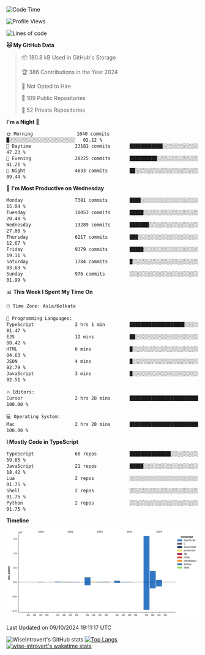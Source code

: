 <!--START_SECTION:waka-->
![Code Time](http://img.shields.io/badge/Code%20Time-1%2C645%20hrs%2057%20mins-blue)

![Profile Views](http://img.shields.io/badge/Profile%20Views-4-blue)

![Lines of code](https://img.shields.io/badge/From%20Hello%20World%20I%27ve%20Written-23.5%20million%20lines%20of%20code-blue)

**🐱 My GitHub Data** 

> 📦 180.8 kB Used in GitHub's Storage 
 > 
> 🏆 386 Contributions in the Year 2024
 > 
> 🚫 Not Opted to Hire
 > 
> 📜 109 Public Repositories 
 > 
> 🔑 52 Private Repositories 
 > 
**I'm a Night 🦉** 

```text
🌞 Morning                1040 commits        █░░░░░░░░░░░░░░░░░░░░░░░░   02.12 % 
🌆 Daytime                23181 commits       ████████████░░░░░░░░░░░░░   47.23 % 
🌃 Evening                20225 commits       ██████████░░░░░░░░░░░░░░░   41.21 % 
🌙 Night                  4633 commits        ██░░░░░░░░░░░░░░░░░░░░░░░   09.44 % 
```
📅 **I'm Most Productive on Wednesday** 

```text
Monday                   7381 commits        ████░░░░░░░░░░░░░░░░░░░░░   15.04 % 
Tuesday                  10053 commits       █████░░░░░░░░░░░░░░░░░░░░   20.48 % 
Wednesday                13289 commits       ███████░░░░░░░░░░░░░░░░░░   27.08 % 
Thursday                 6217 commits        ███░░░░░░░░░░░░░░░░░░░░░░   12.67 % 
Friday                   9379 commits        █████░░░░░░░░░░░░░░░░░░░░   19.11 % 
Saturday                 1784 commits        █░░░░░░░░░░░░░░░░░░░░░░░░   03.63 % 
Sunday                   976 commits         ░░░░░░░░░░░░░░░░░░░░░░░░░   01.99 % 
```


📊 **This Week I Spent My Time On** 

```text
🕑︎ Time Zone: Asia/Kolkata

💬 Programming Languages: 
TypeScript               2 hrs 1 min         ████████████████████░░░░░   81.47 % 
EJS                      12 mins             ██░░░░░░░░░░░░░░░░░░░░░░░   08.42 % 
HTML                     6 mins              █░░░░░░░░░░░░░░░░░░░░░░░░   04.63 % 
JSON                     4 mins              █░░░░░░░░░░░░░░░░░░░░░░░░   02.79 % 
JavaScript               3 mins              █░░░░░░░░░░░░░░░░░░░░░░░░   02.51 % 

🔥 Editors: 
Cursor                   2 hrs 28 mins       █████████████████████████   100.00 % 

💻 Operating System: 
Mac                      2 hrs 28 mins       █████████████████████████   100.00 % 
```

**I Mostly Code in TypeScript** 

```text
TypeScript               68 repos            ███████████████░░░░░░░░░░   59.65 % 
JavaScript               21 repos            █████░░░░░░░░░░░░░░░░░░░░   18.42 % 
Lua                      2 repos             ░░░░░░░░░░░░░░░░░░░░░░░░░   01.75 % 
Shell                    2 repos             ░░░░░░░░░░░░░░░░░░░░░░░░░   01.75 % 
Python                   2 repos             ░░░░░░░░░░░░░░░░░░░░░░░░░   01.75 % 
```



**Timeline**

![Lines of Code chart](https://raw.githubusercontent.com/wise-introvert/wise-introvert/master/assets/bar_graph.png)


 Last Updated on 09/10/2024 19:11:17 UTC
<!--END_SECTION:waka-->

![WiseIntrovert's GitHub stats](https://github-readme-stats.vercel.app/api?username=wise-introvert&count_private=true&show_icons=true)
[![Top Langs](https://github-readme-stats.vercel.app/api/top-langs/?username=wise-introvert&langs_count=10)](https://github.com/anuraghazra/github-readme-stats)
[![wise-introvert's wakatime stats](https://github-readme-stats.vercel.app/api/wakatime?username=wiseintrovert)](https://github.com/anuraghazra/github-readme-stats)
